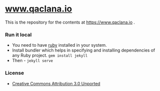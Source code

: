 www.qaclana.io
=====

This is the repository for the contents at https://www.qaclana.io .

### Run it local
- You need to have [ruby](https://www.ruby-lang.org/en/documentation/installation/) installed in your system.
- Install bundler which helps in specifying and installing dependencies of any Ruby project. ```gem install jekyll```
- Then - ```jekyll serve```

### License
- [Creative Commons Attribution 3.0 Unported](http://creativecommons.org/licenses/by/3.0/)